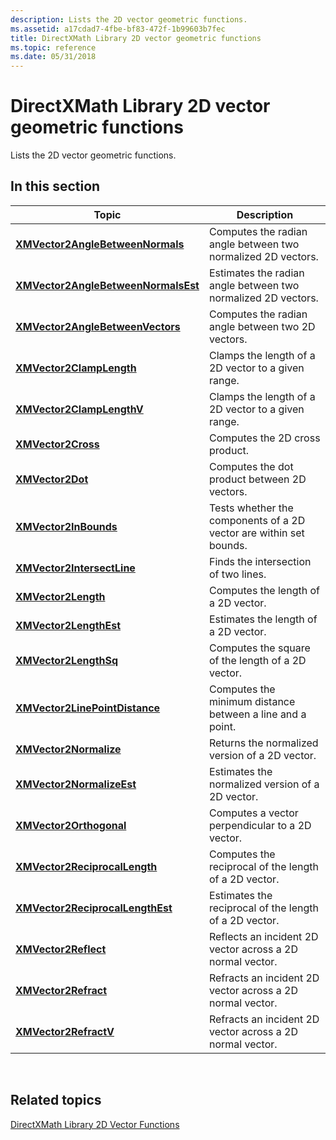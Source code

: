 ```yaml
---
description: Lists the 2D vector geometric functions.
ms.assetid: a17cdad7-4fbe-bf83-472f-1b99603b7fec
title: DirectXMath Library 2D vector geometric functions
ms.topic: reference
ms.date: 05/31/2018
---
```


# DirectXMath Library 2D vector geometric functions

Lists the 2D vector geometric functions.

## In this section



| Topic                                                                                 | Description                                                                   |
|---------------------------------------------------------------------------------------|-------------------------------------------------------------------------------|
| [**XMVector2AngleBetweenNormals**](/windows/win32/api/directxmath/nf-directxmath-xmvector2anglebetweennormals)<br/>       | Computes the radian angle between two normalized 2D vectors.<br/>       |
| [**XMVector2AngleBetweenNormalsEst**](/windows/win32/api/directxmath/nf-directxmath-xmvector2anglebetweennormalsest)<br/> | Estimates the radian angle between two normalized 2D vectors.<br/>      |
| [**XMVector2AngleBetweenVectors**](/windows/win32/api/directxmath/nf-directxmath-xmvector2anglebetweenvectors)<br/>       | Computes the radian angle between two 2D vectors.<br/>                  |
| [**XMVector2ClampLength**](/windows/win32/api/directxmath/nf-directxmath-xmvector2clamplength)<br/>                       | Clamps the length of a 2D vector to a given range.<br/>                 |
| [**XMVector2ClampLengthV**](/windows/win32/api/directxmath/nf-directxmath-xmvector2clamplengthv)<br/>                     | Clamps the length of a 2D vector to a given range.<br/>                 |
| [**XMVector2Cross**](/windows/win32/api/directxmath/nf-directxmath-xmvector2cross)<br/>                                   | Computes the 2D cross product.<br/>                                     |
| [**XMVector2Dot**](/windows/win32/api/directxmath/nf-directxmath-xmvector2dot)<br/>                                       | Computes the dot product between 2D vectors.<br/>                       |
| [**XMVector2InBounds**](/windows/win32/api/directxmath/nf-directxmath-xmvector2inbounds)<br/>                             | Tests whether the components of a 2D vector are within set bounds.<br/> |
| [**XMVector2IntersectLine**](/windows/win32/api/directxmath/nf-directxmath-xmvector2intersectline)<br/>                   | Finds the intersection of two lines.<br/>                               |
| [**XMVector2Length**](/windows/win32/api/directxmath/nf-directxmath-xmvector2length)<br/>                                 | Computes the length of a 2D vector.<br/>                                |
| [**XMVector2LengthEst**](/windows/win32/api/directxmath/nf-directxmath-xmvector2lengthest)<br/>                           | Estimates the length of a 2D vector.<br/>                               |
| [**XMVector2LengthSq**](/windows/win32/api/directxmath/nf-directxmath-xmvector2lengthsq)<br/>                             | Computes the square of the length of a 2D vector.<br/>                  |
| [**XMVector2LinePointDistance**](/windows/win32/api/directxmath/nf-directxmath-xmvector2linepointdistance)<br/>           | Computes the minimum distance between a line and a point.<br/>          |
| [**XMVector2Normalize**](/windows/win32/api/directxmath/nf-directxmath-xmvector2normalize)<br/>                           | Returns the normalized version of a 2D vector.<br/>                     |
| [**XMVector2NormalizeEst**](/windows/win32/api/directxmath/nf-directxmath-xmvector2normalizeest)<br/>                     | Estimates the normalized version of a 2D vector.<br/>                   |
| [**XMVector2Orthogonal**](/windows/win32/api/directxmath/nf-directxmath-xmvector2orthogonal)<br/>                         | Computes a vector perpendicular to a 2D vector.<br/>                    |
| [**XMVector2ReciprocalLength**](/windows/win32/api/directxmath/nf-directxmath-xmvector2reciprocallength)<br/>             | Computes the reciprocal of the length of a 2D vector.<br/>              |
| [**XMVector2ReciprocalLengthEst**](/windows/win32/api/directxmath/nf-directxmath-xmvector2reciprocallengthest)<br/>       | Estimates the reciprocal of the length of a 2D vector.<br/>             |
| [**XMVector2Reflect**](/windows/win32/api/directxmath/nf-directxmath-xmvector2reflect)<br/>                               | Reflects an incident 2D vector across a 2D normal vector.<br/>          |
| [**XMVector2Refract**](/windows/win32/api/directxmath/nf-directxmath-xmvector2refract)<br/>                               | Refracts an incident 2D vector across a 2D normal vector.<br/>          |
| [**XMVector2RefractV**](/windows/win32/api/directxmath/nf-directxmath-xmvector2refractv)<br/>                             | Refracts an incident 2D vector across a 2D normal vector.<br/>          |



 

## Related topics

<dl> <dt>

[DirectXMath Library 2D Vector Functions](ovw-xnamath-reference-functions-vector2.md)
</dt> </dl>

 

 
